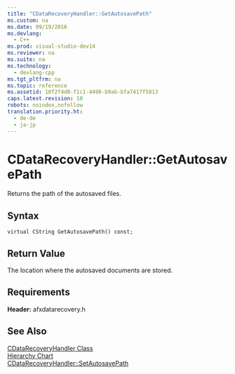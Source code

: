 ```yaml
---
title: "CDataRecoveryHandler::GetAutosavePath"
ms.custom: na
ms.date: 09/19/2016
ms.devlang: 
  - C++
ms.prod: visual-studio-dev14
ms.reviewer: na
ms.suite: na
ms.technology: 
  - devlang-cpp
ms.tgt_pltfrm: na
ms.topic: reference
ms.assetid: 10f2f4d8-f1c1-4498-b9ab-bfa7417f5813
caps.latest.revision: 10
robots: noindex,nofollow
translation.priority.ht: 
  - de-de
  - ja-jp
---
```

# CDataRecoveryHandler::GetAutosavePath
Returns the path of the autosaved files.  
  
## Syntax  
  
```  
virtual CString GetAutosavePath() const;  
```  
  
## Return Value  
 The location where the autosaved documents are stored.  
  
## Requirements  
 **Header:** afxdatarecovery.h  
  
## See Also  
 [CDataRecoveryHandler Class](../vs140/CDataRecoveryHandler-Class.md)   
 [Hierarchy Chart](../vs140/Hierarchy-Chart.md)   
 [CDataRecoveryHandler::SetAutosavePath](../vs140/CDataRecoveryHandler--SetAutosavePath.md)